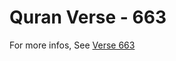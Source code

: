 # Quran Verse - 663 

For more infos, See [Verse 663](https://www.quranbookk.com/quran/search?q=663)